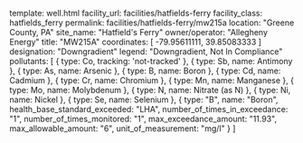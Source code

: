 template: well.html
facility_url: facilities/hatfields-ferry
facility_class: hatfields_ferry
permalink: facilities/hatfields-ferry/mw215a
location: "Greene County, PA"
site_name: "Hatfield's Ferry"
owner/operator: "Allegheny Energy"
title: "MW215A"
coordinates: [
  -79.95611111,
  39.85083333
]
designation: "Downgradient"
legend: "Downgradient, Not In Compliance"
pollutants: [
  {
    type: Co,
    tracking: 'not-tracked'
  },
  {
    type: Sb,
    name: Antimony
  },
  {
    type: As,
    name: Arsenic
  },
  {
    type: B,
    name: Boron
  },
  {
    type: Cd,
    name: Cadmium
  },
  {
    type: Cr,
    name: Chromium
  },
  {
    type: Mn,
    name: Manganese
  },
  {
    type: Mo,
    name: Molybdenum
  },
  {
    type: N,
    name: Nitrate (as N)
  },
  {
    type: Ni,
    name: Nickel
  },
  {
    type: Se,
    name: Selenium
  },
  {
  type: "B",
  name: "Boron",
  health_base_standard_exceeded: "LHA",
  number_of_times_in_exceedance: "1",
  number_of_times_monitored: "1",
  max_exceedance_amount: "11.93",
  max_allowable_amount: "6",
  unit_of_measurement: "mg/l"
  }
]

